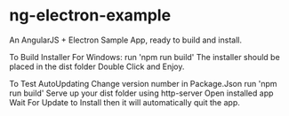 # ng-electron-example
An AngularJS + Electron Sample App, ready to build and install.

To Build Installer For Windows:
  run 'npm run build'
  The installer should be placed in the dist folder
  Double Click and Enjoy.

To Test AutoUpdating
  Change version number in Package.Json
  run 'npm run build'
  Serve up your dist folder using http-server
  Open installed app
  Wait For Update to Install then it will automatically quit the app.
